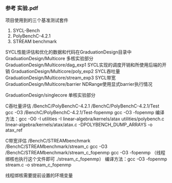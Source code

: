 ### 参考 实验.pdf

项目使用到的三个基准测试套件
1. SYCL-Bench
2. PolyBenchC-4.2.1
3. STREAM benchmark

SYCL性能评估和优化的数据和代码在GraduationDesign目录中
GraduationDesign/Multicore 多核实验部分
GraduationDesign/Multicore/dag_exp1 SYCL实现的调度开销和所使用后端的开销
GraduationDesign/Multicore/poly_exp2 SYCL吞吐量
GraduationDesign/Multicore/stream_exp3 SYCL带宽
GraduationDesign/Multicore/barrier NDRange使用显式barrier执行情况

GraduationDesign/singlecore 单核实验部分

C吞吐量评估 /BenchC/PolyBenchC-4.2.1
/BenchC/PolyBenchC-4.2.1/Test gcc -O3
/BenchC/PolyBenchC-4.2.1/Test-fopenmp gcc -O3 -fopenmp
编译方法：gcc -O0 -I utilities -I linear-algebra/kernels/atax utilities/polybench.c linear-algebra/kernels/atax/atax.c -DPOLYBENCH_DUMP_ARRAYS -o atax_ref

C带宽评估 /BenchC/STREAMbenchmark
/BenchC/STREAMbenchmark/stream_c   gcc -O3
/BenchC/STREAMbenchmark/stream_c_fopenmp  gcc -O3 -fopenmp （线程绑核也执行这个文件即可 ./stream_c_fopenmp）
编译方法：gcc -O3 -fopenmp stream.c -o stream_c_fopenmp

线程绑核需要提前设置的环境变量


